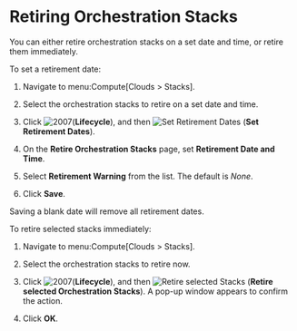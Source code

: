 # Retiring Orchestration Stacks

You can either retire orchestration stacks on a set date and time, or
retire them immediately.

To set a retirement date:

1.  Navigate to menu:Compute\[Clouds \> Stacks\].

2.  Select the orchestration stacks to retire on a set date and time.

3.  Click ![2007](../images/2007.png)(**Lifecycle**), and then ![Set
    Retirement Dates](../images/retirement.png) (**Set Retirement
    Dates**).

4.  On the **Retire Orchestration Stacks** page, set **Retirement Date
    and Time**.

5.  Select **Retirement Warning** from the list. The default is *None*.

6.  Click **Save**.

<div class="note">

Saving a blank date will remove all retirement dates.

</div>

To retire selected stacks immediately:

1.  Navigate to menu:Compute\[Clouds \> Stacks\].

2.  Select the orchestration stacks to retire now.

3.  Click ![2007](../images/2007.png)(**Lifecycle**), and then ![Retire
    selected Stacks](../images/retirement.png) (**Retire selected
    Orchestration Stacks**). A pop-up window appears to confirm the
    action.

4.  Click **OK**.
